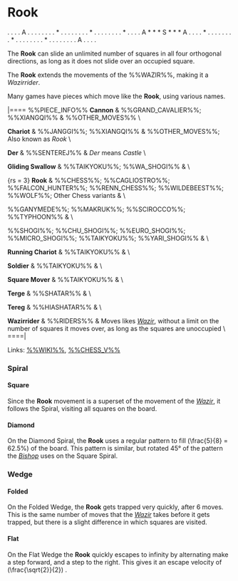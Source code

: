 # Rook

<div class = "movement">
. . . . A . . . .
. . . . * . . . .
. . . . * . . . .
. . . . * . . . .
A * * * S * * * A
. . . . * . . . .
. . . . * . . . .
. . . . * . . . .
. . . . A . . . .
</div>

The **Rook** can slide an unlimited number of squares in all
four orthogonal directions, as long as it does not slide over an
occupied square.

The **Rook** extends the movements of the %%WAZIR%%, making it a
*Wazirrider*.

Many games have pieces which move like the **Rook**, using various
names.

|====
%%PIECE_INFO%%
  **Cannon**
& %%GRAND_CAVALIER%%; %%XIANGQI%%
& %%OTHER_MOVES%% \\

  **Chariot**
& %%JANGGI%%; %%XIANGQI%%
& %%OTHER_MOVES%%; Also known as *Rook* \\

  **Der**
& %%SENTEREJ%%
& *Der* means *Castle* \\

  **Gliding Swallow**
& %%TAIKYOKU%%; %%WA_SHOGI%%
& \\

  {rs = 3}
  **Rook**
& %%CHESS%%; %%CAGLIOSTRO%%; %%FALCON_HUNTER%%; %%RENN_CHESS%%;
  %%WILDEBEEST%%; %%WOLF%%; Other Chess variants
& \\

  %%GANYMEDE%%; %%MAKRUK%%; %%SCIROCCO%%; %%TYPHOON%%
& \\

  %%SHOGI%%; %%CHU_SHOGI%%; %%EURO_SHOGI%%; %%MICRO_SHOGI%%;
  %%TAIKYOKU%%; %%YARI_SHOGI%%
& \\

  **Running Chariot**
& %%TAIKYOKU%%
& \\

  **Soldier**
& %%TAIKYOKU%%
& \\

  **Square Mover**
& %%TAIKYOKU%%
& \\

  **Terge** 
& %%SHATAR%%
& \\

  **Tereg** 
& %%HIASHATAR%%
& \\

  **Wazirrider**
& %%RIDERS%%
& Moves likes [*Wazir*](wazir.html), without a limit on the number
  of squares it moves over, as long as the squares are unoccupied \\
====|
      
Links: [%%WIKI%%](#wiki:Rook_(chess)),
       [%%CHESS_V%%](#piece:rook)

### Spiral

#### Square

Since the **Rook** movement is a superset of the movement of the
[*Wazir*](wazir.html), it follows the Spiral, visiting all squares
on the board.

#### Diamond

On the Diamond Spiral, the **Rook** uses a regular pattern to fill
\(\frac{5}{8} = 62.5\%\) of the board. This pattern is similar, but
rotated 45&deg; of the pattern the [*Bishop*](bishop.html) uses on
the Square Spiral.

### Wedge

#### Folded

On the Folded Wedge, the **Rook** gets trapped very quickly, after 6 moves.
This is the same number of moves that the [*Wazir*](wazir.html) takes before
it gets trapped, but there is a slight difference in which squares
are visited.

#### Flat

On the Flat Wedge the **Rook** quickly escapes to infinity by alternating make 
a step forward, and a step to the right. This gives it an escape
velocity of \(\frac{\sqrt{2}}{2}\) .
